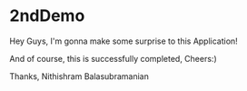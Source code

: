 # 2ndDemo
Hey Guys, I'm gonna make some surprise to this Application!

And of course, this is successfully completed, Cheers:)

Thanks,
Nithishram Balasubramanian
